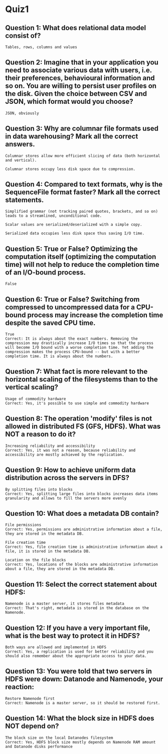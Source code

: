 # Quiz1

## Question 1: What does relational data model consist of?
    Tables, rows, columns and values

## Question 2: Imagine that in your application you need to associate various data with users, i.e. their preferences, behavioural information and so on. You are willing to persist user profiles on the disk. Given the choice between CSV and JSON, which format would you choose?
    JSON, obviously

## Question 3: Why are columnar file formats used in data warehousing? Mark all the correct answers.
    Columnar stores allow more efficient slicing of data (both horizontal and vertical).
    
    Columnar stores occupy less disk space due to compression.

## Question 4: Compared to text formats, why is the SequenceFile format faster? Mark all the correct statements.
    Simplified grammar (not tracking paired quotes, brackets, and so on) leads to a streamlined, unconditional code.

    Scalar values are serialized/deserialized with a simple copy.

    Serialized data occupies less disk space thus saving I/O time.

## Question 5: True or False? Optimizing the computation itself (optimizing the computation time) will not help to reduce the completion time of an I/O-bound process.
    False

## Question 6: True or False? Switching from compressed to uncompressed data for a CPU-bound process may increase the completion time despite the saved CPU time.
    True
    Correct: It is always about the exact numbers. Removing the compression may drastically increase I/O times so that the process will become I/O bound with a worse completion time. Yet adding the compression makes the process CPU-bound -- but with a better completion time. It is always about the numbers.

## Question 7: What fact is more relevant to the horizontal scaling of the filesystems than to the vertical scaling?
    Usage of commodity hardware
    Correct: Yes, it's possible to use simple and commodity hardware

## Question 8: The operation 'modify' files is not allowed in distributed FS (GFS, HDFS). What was NOT a reason to do it?
    Increasing reliability and accessibility
    Correct: Yes, it was not a reason, because reliability and accessibility are mostly achieved by the replication.

## Question 9: How to achieve uniform data distribution across the servers in DFS?
    By splitting files into blocks
    Correct: Yes, splitting large files into blocks increases data items granularity and allows to fill the servers more evenly

## Question 10: What does a metadata DB contain?
    File permissions
    Correct: Yes, permissions are administrative information about a file, they are stored in the metadata DB.

    File creation time
    Correct: Yes, file creation time is administrative information about a file, it is stored in the metadata DB.

    Location on the file blocks
    Correct: Yes, locations of the blocks are administrative information about a file, they are stored in the metadata DB.

## Question 11: Select the correct statement about HDFS:
    Namenode is a master server, it stores files metadata
    Correct: That's right, metadata is stored in the database on the Namenode.

## Question 12: If you have a very important file, what is the best way to protect it in HDFS?
    Both ways are allowed and implemented in HDFS
    Correct: Yes, a replication is used for better reliability and you should also remember about the appropriate access to your data.

## Question 13: You were told that two servers in HDFS were down: Datanode and Namenode, your reaction:
    Restore Namenode first
    Correct: Namenode is a master server, so it should be restored first.

## Question 14: What the block size in HDFS does NOT depend on?
    The block size on the local Datanodes filesystem
    Correct: Yes, HDFS block size mostly depends on Namenode RAM amount and Datanode disks performance
